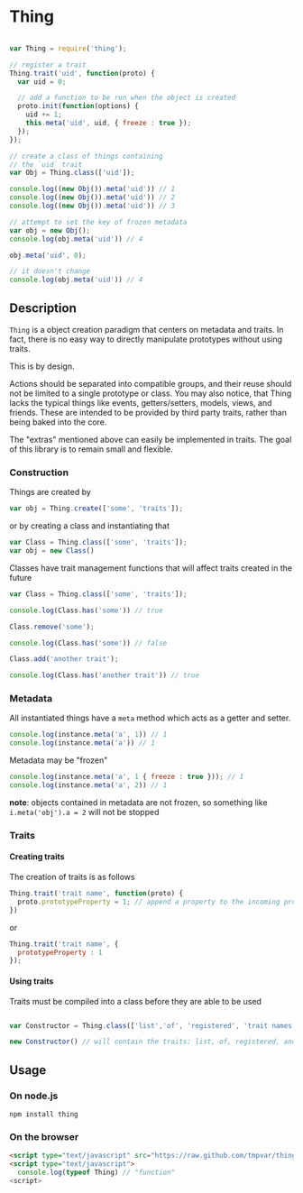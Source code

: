 # Thing

```javascript

var Thing = require('thing');

// register a trait
Thing.trait('uid', function(proto) {
  var uid = 0;

  // add a function to be run when the object is created
  proto.init(function(options) {
    uid += 1;
    this.meta('uid', uid, { freeze : true });
  });
});

// create a class of things containing
// the `uid` trait
var Obj = Thing.class(['uid']);

console.log((new Obj()).meta('uid')) // 1
console.log((new Obj()).meta('uid')) // 2
console.log((new Obj()).meta('uid')) // 3

// attempt to set the key of frozen metadata
var obj = new Obj();
console.log(obj.meta('uid')) // 4

obj.meta('uid', 0);

// it doesn't change
console.log(obj.meta('uid')) // 4

```

## Description

`Thing` is a object creation paradigm that centers on metadata and traits. In fact,
there is no easy way to directly manipulate prototypes without using traits.

This is by design.

Actions should be separated into compatible groups, and their reuse should not be
limited to a single prototype or class.  You may also notice, that Thing lacks the
typical things like events, getters/setters, models, views, and friends. These are
intended to be provided by third party traits, rather than being baked into the
core.

The "extras" mentioned above can easily be implemented in traits. The goal of
this library is to remain small and flexible.

### Construction

Things are created by

```javascript
var obj = Thing.create(['some', 'traits']);
```

or by creating a class and instantiating that

```javascript
var Class = Thing.class(['some', 'traits']);
var obj = new Class()
```

Classes have trait management functions that will affect traits created in the future

```javascript
var Class = Thing.class(['some', 'traits']);

console.log(Class.has('some')) // true

Class.remove('some');

console.log(Class.has('some')) // false

Class.add('another trait');

console.log(Class.has('another trait')) // true
```

### Metadata

All instantiated things have a `meta` method which acts as a getter and setter.

```javascript
console.log(instance.meta('a', 1)) // 1
console.log(instance.meta('a')) // 1
```

Metadata may be "frozen"

```javascript
console.log(instance.meta('a', 1 { freeze : true })); // 1
console.log(instance.meta('a', 2)) // 1
```

__note__: objects contained in metadata are not frozen, so something like
```i.meta('obj').a = 2``` will not be stopped

### Traits

#### Creating traits
The creation of traits is as follows

```javascript
Thing.trait('trait name', function(proto) {
  proto.prototypeProperty = 1; // append a property to the incoming prototype
})
```

or

```javascript
Thing.trait('trait name', {
  prototypeProperty : 1
});
```

#### Using traits

Traits must be compiled into a class before they are able to be used

```javascript

var Constructor = Thing.class(['list','of', 'registered', 'trait names'])

new Constructor() // will contain the traits: list, of, registered, and 'trait names'
```

## Usage

### On node.js

  `npm install thing`


### On the browser

  ```html
  <script type="text/javascript" src="https://raw.github.com/tmpvar/thing.js/master/lib/thing.min.js"></script>
  <script type="text/javascript">
    console.log(typeof Thing) // "function"
  <script>
  ```
